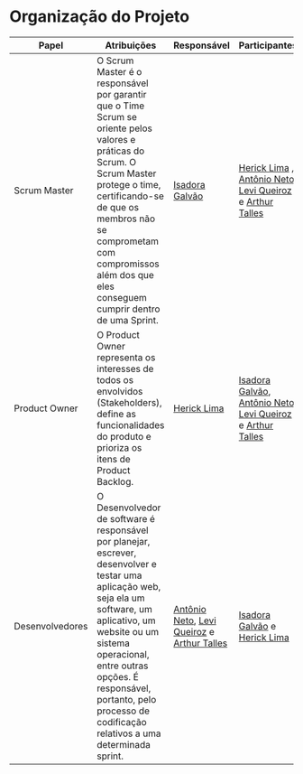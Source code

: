 # Organização do Projeto 

| Papel | Atribuições | Responsável | Participantes | 
| --- | --- |  --- |  --- |
| Scrum Master | O Scrum Master é o responsável por garantir que o Time Scrum se oriente pelos valores e práticas do Scrum. O Scrum Master protege o time, certificando-se de que os membros não se comprometam com compromissos além dos que eles conseguem cumprir dentro de uma Sprint. | <a href="https://github.com/isadoragalvaoss">Isadora Galvão</a> | <a href="https://github.com/hericklima22">Herick Lima</a> , <a href="https://github.com/antoniotoineto">Antônio Neto</a>, <a href="https://github.com/LeviQ27">Levi Queiroz</a> e <a href="https://github.com/art1505">Arthur Talles</a> 
| Product Owner | O Product Owner representa os interesses de todos os envolvidos (Stakeholders), define as funcionalidades do produto e prioriza os itens de Product Backlog. | <a href="https://github.com/hericklima22">Herick Lima</a> | <a href="https://github.com/isadoragalvaoss">Isadora Galvão</a>, <a href="https://github.com/antoniotoineto">Antônio Neto</a>,  <a href="https://github.com/LeviQ27">Levi Queiroz</a> e <a href="https://github.com/art1505">Arthur Talles</a> 
| Desenvolvedores | O Desenvolvedor de software é  responsável por planejar, escrever, desenvolver e testar uma aplicação web, seja ela um software, um aplicativo, um website ou um sistema operacional, entre outras opções. É responsável, portanto, pelo processo de codificação relativos a uma determinada sprint.| <a href="https://github.com/antoniotoineto">Antônio Neto</a>, <a href="https://github.com/LeviQ27">Levi Queiroz</a> e <a href="https://github.com/art1505">Arthur Talles</a> | <a href="https://github.com/isadoragalvaoss">Isadora Galvão</a> e <a href="https://github.com/hericklima22">Herick Lima</a>  
